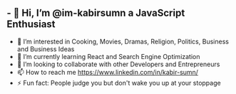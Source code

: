 ## - 👋 Hi, I’m @im-kabirsumn a JavaScript Enthusiast  ##
- 👀 I’m interested in Cooking, Movies, Dramas, Religion, Politics, Business and Business Ideas 
- 🌱 I’m currently learning React and Search Engine Optimization
- 💞️ I’m looking to collaborate with other Developers and Entrepreneurs 
- 📫 How to reach me https://www.linkedin.com/in/kabir-sumn/
- ⚡ Fun fact: People judge you but don't wake you up at your stoppage 

<!---
im-kabirsumn/im-kabirsumn is a ✨ special ✨ repository because its `README.md` (this file) appears on your GitHub profile.
You can click the Preview link to take a look at your changes.
--->

